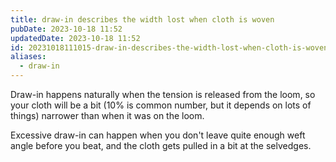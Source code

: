 ```yaml
---
title: draw-in describes the width lost when cloth is woven
pubDate: 2023-10-18 11:52
updatedDate: 2023-10-18 11:52
id: 20231018111015-draw-in-describes-the-width-lost-when-cloth-is-woven
aliases:
  - draw-in
---
```

Draw-in happens naturally when the tension is released from the loom, so your cloth will be a bit (10% is common number, but it depends on lots of things) narrower than when it was on the loom. 

Excessive draw-in can happen when you don't leave quite enough weft angle before you beat, and the cloth gets pulled in a bit at the selvedges. 